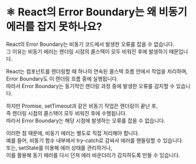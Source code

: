 # ⚛️ React의 Error Boundary는 왜 비동기 에러를 잡지 못하나요?

React의 Error Boundary는 비동기 코드에서 발생한 오류를 잡을 수 없습니다.  
그 이유는 비동기 에러는 렌더링 시점의 콜스택이 모두 비워진 후에 발생하기 때문입니다.

React는 컴포넌트를 렌더링할 때 하나의 연속된 콜스택 흐름 안에서 작업을 처리하며,  
Error Boundary도 이 렌더링 흐름 중에 실행됩니다.  
따라서 Error Boundary는 동기적인 렌더링 과정 중에 발생한 오류를 감지할 수 있습니다.

하지만 Promise, setTimeout과 같은 비동기 작업은 렌더링이 끝난 후,  
즉 렌더링 시점의 콜스택이 모두 비워진 후에 수행됩니다.  
따라서 Error Boundary는 해당 시점에 발생하는 오류를 잡을 수 없습니다.

이러한 점 때문에, 비동기 에러는 별도로 직접 처리해야 합니다.  
예를 들어, 비동기 함수 내부에서 try-catch로 감싸서 에러를 핸들링할 수 있습니다.  
또는, setState를 이용해 에러 상태를 관리하거나,  
이를 활용해 동기 에러를 다시 던져 에러 바운더리가 감지하도록 만들 수 있습니다.
